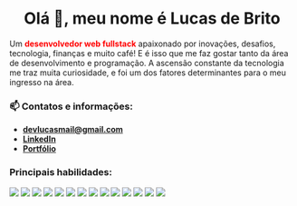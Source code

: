 <h1 align="center">Olá 👋, meu nome é Lucas de Brito</h1>
<p>
Um <span style="color: red"><strong>desenvolvedor web fullstack</strong></span> apaixonado por inovações, desafios, tecnologia, finanças e muito café! E é isso que me faz gostar tanto da área de desenvolvimento e programação.
A ascensão constante da tecnologia me traz muita curiosidade, e foi um dos fatores determinantes para o meu ingresso na área.
</p>

### 📫 Contatos e informações:
  - **devlucasmail@gmail.com**
  - **[LinkedIn](https://www.linkedin.com/in/webdevbrito/)**
  - **[Portfólio](https://lucasdbrito.com)**

<h3 align="left">Principais habilidades:</h3>
<p align="left">
  <img src="https://img.icons8.com/color/32/undefined/javascript--v1.png"/>
  <img src="https://img.icons8.com/color/32/undefined/vue-js.png"/>
  <img src="https://img.icons8.com/color/32/undefined/react-native.png"/>
  <img src="https://img.icons8.com/fluency/32/undefined/node-js.png"/>
  <img src="https://img.icons8.com/color/36/undefined/mysql-logo.png"/>
  <img src="https://img.icons8.com/color/32/undefined/bootstrap.png"/>
  <img src="https://img.icons8.com/color/32/undefined/sass.png"/>
  <img src="https://img.icons8.com/color/32/undefined/git.png"/>
  <img src="https://img.icons8.com/color/32/undefined/html-5--v1.png"/>
  <img src="https://img.icons8.com/color/32/undefined/css3.png"/>
  <img src="https://img.icons8.com/ios-glyphs/32/3498DB/visual-studio.png"/>
  <img src="https://img.icons8.com/color/32/undefined/linux--v1.png"/>
  <img src="https://img.icons8.com/color/32/undefined/typescript.png"/>
  <img src="https://img.icons8.com/external-tal-revivo-shadow-tal-revivo/32/undefined/external-jest-can-collect-code-coverage-information-from-entire-projects-logo-shadow-tal-revivo.png"/>
</p>
